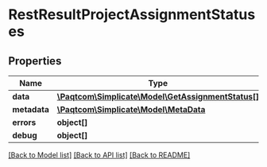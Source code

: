 # RestResultProjectAssignmentStatuses

## Properties

 Name         | Type                                                                      | Description | Notes      
--------------|---------------------------------------------------------------------------|-------------|------------
 **data**     | [**\Paqtcom\Simplicate\Model\GetAssignmentStatus[]**](GetAssignmentStatus.md) |             | [optional] 
 **metadata** | [**\Paqtcom\Simplicate\Model\MetaData**](MetaData.md)                         |             | [optional] 
 **errors**   | **object[]**                                                              |             | [optional] 
 **debug**    | **object[]**                                                              |             | [optional] 

[[Back to Model list]](../README.md#documentation-for-models) [[Back to API list]](../README.md#documentation-for-api-endpoints) [[Back to README]](../README.md)



